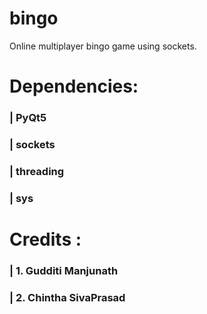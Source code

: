# bingo
Online multiplayer bingo game using sockets.

# Dependencies:
  ### | PyQt5
  ### | sockets
  ### | threading
  ### | sys


# Credits : 
 ### | 1. Gudditi Manjunath
 ### | 2. Chintha SivaPrasad
